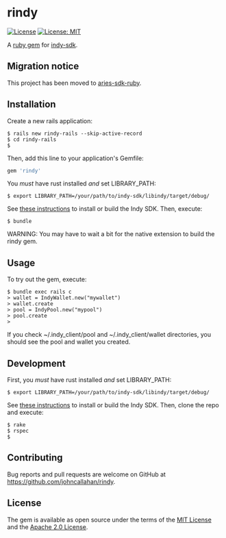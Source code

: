 # rindy

[![License](https://img.shields.io/badge/License-Apache%202.0-blue.svg)](https://opensource.org/licenses/Apache-2.0) [![License: MIT](https://img.shields.io/badge/License-MIT-yellow.svg)](https://opensource.org/licenses/MIT)

A [ruby gem](https://rubygems.org/gems/rindy) for [indy-sdk](https://github.com/hyperledger/indy-sdk).

## Migration notice

This project has been moved to [aries-sdk-ruby](https://github.com/hyperledger/aries-sdk-ruby).

## Installation

Create a new rails application:

    $ rails new rindy-rails --skip-active-record
    $ cd rindy-rails
    $ 

Then, add this line to your application's Gemfile:

```ruby
gem 'rindy'
```

You *must* have rust installed *and* set LIBRARY_PATH:

    $ export LIBRARY_PATH=/your/path/to/indy-sdk/libindy/target/debug/

See [these instructions](https://github.com/hyperledger/indy-sdk#installing-the-sdk) to install or build the Indy SDK.  Then, execute:

    $ bundle

WARNING: You may have to wait a bit for the native extension to build the rindy gem.

## Usage

To try out the gem, execute:

    $ bundle exec rails c
    > wallet = IndyWallet.new("mywallet")
    > wallet.create
    > pool = IndyPool.new("mypool")
    > pool.create
    > 

If you check ~/.indy_client/pool and ~/.indy_client/wallet directories, you should see the pool and wallet you created.

## Development

First, you *must* have rust installed *and* set LIBRARY_PATH:

    $ export LIBRARY_PATH=/your/path/to/indy-sdk/libindy/target/debug/

See [these instructions](https://github.com/hyperledger/indy-sdk#installing-the-sdk) to install or build the Indy SDK.  Then, clone the repo and execute:

    $ rake
    $ rspec
    $

## Contributing

Bug reports and pull requests are welcome on GitHub at https://github.com/johncallahan/rindy.


## License

The gem is available as open source under the terms of the [MIT License](http://opensource.org/licenses/MIT) and the [Apache 2.0 License](https://opensource.org/licenses/Apache-2.0).

